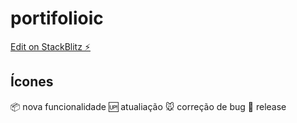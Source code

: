 # portifolioic

[Edit on StackBlitz ⚡️](https://stackblitz.com/edit/portifolioic)

## Ícones

:package: nova funcionalidade
:up: atualiação 
:mouse: correção de bug
:checkered_flag: release
